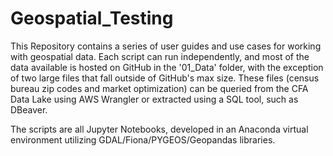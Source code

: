 # Geospatial_Testing
This Repository contains a series of user guides and use cases for working with geospatial data. Each script can run independently, and most of the data available is hosted on GitHub in the '01_Data' folder, with the exception of two large files that fall outside of GitHub's max size. These files (census bureau zip codes and market optimization) can be queried from the CFA Data Lake using AWS Wrangler or extracted using a SQL tool, such as DBeaver. 

The scripts are all Jupyter Notebooks, developed in an Anaconda virtual environment utilizing GDAL/Fiona/PYGEOS/Geopandas libraries. 
